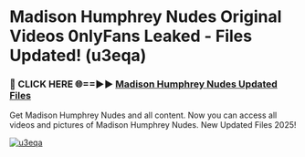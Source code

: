 # Madison Humphrey Nudes Original Videos 0nlyFans Leaked - Files Updated! (u3eqa)

<h3>🔴 CLICK HERE 🌐==►► <a href="https://tinyurl.com/5h6xmrr3" rel="nofollow">Madison Humphrey Nudes Updated Files</a></h3>

Get Madison Humphrey Nudes and all content. Now you can access all videos and pictures of Madison Humphrey Nudes. New Updated Files 2025!

[![u3eqa](https://i.imgur.com/KVD873Z.gif)](https://tinyurl.com/5h6xmrr3)
